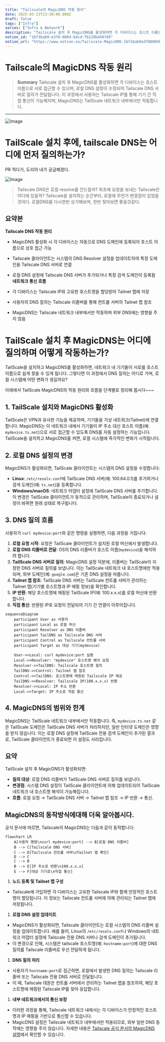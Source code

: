 ```yaml
---
title: "Tailscale의 MagicDNS 작동 원리"
date: 2025-03-23T23:38:00.000Z
draft: false
tags: ["Infra"]
series: ["Infra & Network"]
description: "Tailscale 설치 후 MagicDNS를 활성화하면 각 디바이스는 호스트 이름으로 서로 접근할 수 있으며, 로컬 DNS 설정이 수정되어 Tailscale DNS 서버로 질의가 전달됩니다. 이 과정에서 사용자는 Tailscale IP를 통해 기기 간 직접 통신이 가능해지며, MagicDNS는 TailScale 네트워크 내부에서만 작동합니다."
notion_id: "1bf1bab9-e3f8-8004-b4cd-fb120b4497d9"
notion_url: "https://www.notion.so/Tailscale-MagicDNS-1bf1bab9e3f88004b4cdfb120b4497d9"
---
```


# Tailscale의 MagicDNS 작동 원리

> **Summary**
> Tailscale 설치 후 MagicDNS를 활성화하면 각 디바이스는 호스트 이름으로 서로 접근할 수 있으며, 로컬 DNS 설정이 수정되어 Tailscale DNS 서버로 질의가 전달됩니다. 이 과정에서 사용자는 Tailscale IP를 통해 기기 간 직접 통신이 가능해지며, MagicDNS는 TailScale 네트워크 내부에서만 작동합니다.

---

![Image](image_b262174fb488.png)

# TailScale 설치 후에, tailscale DNS는 어디에 먼저 질의하는가?

PR 적다가, 도리어 내가 궁금해졌다.

![Image](image_892499a88cd3.png)

> Tailscale DNS은 로컬 resolve를 건드릴까? 최초에 요청을 보내는 Tailscale은 어디에 있을까? Tailscale을 설치하는 순간부터, 로컬에 무언가 변경점이 있었을것이다. 로컬DNS를 다시한번 상기해보며, 한번 찾아보면 좋을것같다.

## 요약본

**Tailscale DNS 작동 원리**

- MagicDNS 활성화 시 각 디바이스는 자동으로 DNS 도메인에 등록되어 호스트 이름으로 상호 접근 가능
- Tailscale 클라이언트는 시스템의 DNS Resolver 설정을 업데이트하여 특정 도메인을 Tailscale DNS 서버로 연결
- 로컬 DNS 설정에 Tailscale DNS 서버가 추가되거나 특정 검색 도메인이 등록됨
**네트워크 통신 흐름**

- 각 디바이스는 Tailscale IP와 고유한 호스트명을 할당받아 Tailnet 맵에 저장
- 사용자의 DNS 질의는 Tailscale 리졸버를 통해 컨트롤 서버의 Tailnet 맵 참조
- MagicDNS는 Tailscale 네트워크 내부에서만 작동하며 외부 DNS에는 영향을 주지 않음
# TailScale 설치 후 MagicDNS는 어디에 질의하며 어떻게 작동하는가?

TailScale을 설치하고 MagicDNS를 활성화하면, 네트워크 내 기기들이 서로를 호스트 이름으로 쉽게 찾을 수 있게 됩니다. 그렇다면 이 과정에서 DNS 질의는 어디로 가며, 로컬 시스템에 어떤 변화가 생길까요? 

아래에서 TailScale MagicDNS의 작동 원리와 흐름을 단계별로 정리해 봅시다~~~

## 1. TailScale 설치와 MagicDNS 활성화

TailScale은 VPN과 유사한 기능을 제공하며, 기기들을 가상 네트워크(Tailnet)에 연결합니다. MagicDNS는 이 네트워크 내에서 기기들이 IP 주소 대신 호스트 이름(예: `mydevice.ts.net`)으로 서로 접근할 수 있도록 DNS를 자동 설정하는 기능입니다. TailScale을 설치하고 MagicDNS를 켜면, 로컬 시스템에 즉각적인 변화가 시작됩니다.

## 2. 로컬 DNS 설정의 변경

MagicDNS가 활성화되면, TailScale 클라이언트는 시스템의 DNS 설정을 수정합니다:

- **Linux**: `/etc/resolv.conf`에 TailScale DNS 서버(예: 100.64.0.1)를 추가하거나 검색 도메인(예: `ts.net`)을 등록합니다.
- **Windows/macOS**: 네트워크 어댑터 설정에 TailScale DNS 서버를 추가합니다.
이 변경은 TailScale 클라이언트가 동적으로 관리하며, TailScale이 종료되거나 설정이 바뀌면 원래 상태로 복구됩니다.
## 3. DNS 질의 흐름

사용자가 `curl mydevice:port`와 같은 명령을 실행하면, 다음 과정을 거칩니다:

1. **로컬 요청 시작**: 요청은 TailScale 클라이언트가 설치된 로컬 머신에서 발생합니다.
1. **로컬 DNS 리졸버로 전달**: OS의 DNS 리졸버가 호스트 이름(`mydevice`)을 해석하려 합니다.
1. **TailScale DNS 서버로 질의**: MagicDNS 설정 덕분에, 리졸버는 TailScale이 지정한 DNS 서버로 질의를 보냅니다. 이는 TailScale 네트워크 내 호스트명에만 적용되며, 외부 도메인(예: `google.com`)은 기존 DNS 설정을 따릅니다.
1. **Tailnet 맵 참조**: TailScale DNS 서버는 TailScale 컨트롤 서버가 관리하는 Tailnet 맵(기기별 호스트명과 IP 매핑 정보)을 확인합니다.
1. **IP 반환**: 해당 호스트명에 매핑된 TailScale IP(예: 100.x.x.x)를 로컬 머신에 반환합니다.
1. **직접 통신**: 반환된 IP로 요청이 전달되어 기기 간 연결이 이루어집니다.
```mermaid
sequenceDiagram
    participant User as 사용자
    participant Local as 로컬 머신
    participant Resolver as DNS 리졸버
    participant TailDNS as Tailscale DNS 서버
    participant Control as Tailscale 컨트롤 서버
    participant Target as 대상 기기(mydevice)
    
    User->>Local: curl mydevice:port 실행
    Local->>Resolver: "mydevice" 호스트명 해석 요청
    Resolver->>TailDNS: Tailscale 호스트명 질의
    TailDNS->>Control: Tailnet 맵 참조
    Control->>TailDNS: 호스트명에 매핑된 Tailscale IP 제공
    TailDNS->>Resolver: Tailscale IP(100.x.x.x) 반환
    Resolver->>Local: IP 주소 반환
    Local->>Target: IP 주소로 직접 통신
```

## 4. MagicDNS의 범위와 한계

MagicDNS는 TailScale 네트워크 내부에서만 작동합니다. 즉, `mydevice.ts.net` 같은 TailScale 도메인은 TailScale DNS 서버가 처리하지만, 일반 인터넷 도메인은 영향을 받지 않습니다. 이는 로컬 DNS 설정에 TailScale 전용 검색 도메인이 추가된 결과로, TailScale 클라이언트가 종료되면 이 설정도 사라집니다.

## 요약

TailScale 설치 후 MagicDNS가 활성화되면:

- **질의 대상**: 로컬 DNS 리졸버가 TailScale DNS 서버로 질의를 보냅니다.
- **변경점**: 시스템 DNS 설정이 TailScale 클라이언트에 의해 업데이트되어 TailScale 네트워크 내 호스트명 해석이 가능해집니다.
- **흐름**: 로컬 요청 → TailScale DNS 서버 → Tailnet 맵 참조 → IP 반환 → 통신.
## MagicDNS의 동작방식에대해 더욱 알아봅시다.

공식 문서에 따르면, Tailscale의 MagicDNS는 다음과 같이 동작합니다:

```mermaid
flowchart LR
    A[사용자 명령\ncurl mydevice:port] --> B[로컬 DNS 리졸버]
    B --> C[Tailscale DNS 서버]
    C --> D[Tailscale 컨트롤 서버\nTailnet 맵 확인]
    D --> C
    C --> B
    B --> E[IP 주소로 변환\n100.x.x.x]
    E --> F[대상 기기로\n직접 통신]
```

1. **노드 등록 및 Tailnet 맵 구성**
  - Tailscale에 가입하면 각 디바이스는 고유한 Tailscale IP와 함께 안정적인 호스트명이 할당됩니다. 이 정보는 Tailscale 컨트롤 서버에 의해 관리되는 Tailnet 맵에 저장됩니다.
1. **로컬 DNS 설정 업데이트**
  - MagicDNS가 활성화되면, Tailscale 클라이언트는 로컬 시스템의 DNS 리졸버 설정을 업데이트합니다. 예를 들어, Linux의 `/etc/resolv.conf`나 Windows의 네트워크 어댑터 설정에 Tailscale 전용 DNS 서버나 검색 도메인이 추가됩니다.
  - 이 변경으로 인해, 시스템은 tailscale 호스트명(예: `hostname:port`)에 대한 DNS 질의를 Tailscale 리졸버로 우선 전달하게 됩니다.
1. **DNS 질의 처리**
  - 사용자가 `hostname:port`로 접근하면, 로컬에서 발생한 DNS 질의는 Tailscale 리졸버 또는 Tailscale 전용 DNS 서버로 전달됩니다.
  - 이 때, Tailscale 데몬은 컨트롤 서버에서 관리하는 Tailnet 맵을 참조하여, 해당 호스트명에 매핑된 Tailscale IP를 찾아 응답합니다.
1. **내부 네트워크에서의 통신 보장**
  - 이러한 과정을 통해, Tailscale 네트워크 내에서는 각 디바이스가 안정적인 호스트명과 IP 매핑을 기반으로 통신할 수 있습니다.
  - MagicDNS 설정은 Tailscale 네트워크 내부에서만 적용되므로, 외부 일반 DNS 동작에는 영향을 주지 않습니다.
자세한 내용은 [Tailscale 공식 문서의 MagicDNS 설명](https://tailscale.com/kb/1019/magicdns/)에서 확인할 수 있습니다.


